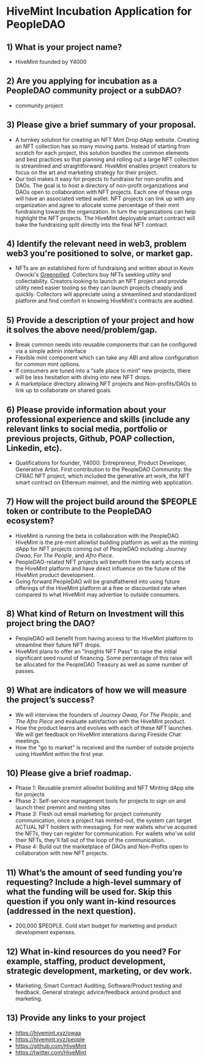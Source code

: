 # HiveMint Incubation Application for PeopleDAO

## 1) What is your project name?

- HiveMint founded by Y4000

## 2) Are you applying for incubation as a PeopleDAO community project or a subDAO?

- community project

## 3) Please give a brief summary of your proposal.

- A turnkey solution for creating an NFT Mint Drop dApp website.  Creating an NFT collection has so many moving parts. Instead of starting from scratch for each project, this solution bundles the common elements and best practices so that planning and rolling out a large NFT collection is streamlined and straightforward. HiveMint enables project creators to focus on the art and marketing strategy for their project.
- Our tool makes it easy for projects to fundraise for non-profits and DAOs.  The goal is to host a directory of non-profit organizations and DAOs open to collaboration with NFT projects.  Each one of these orgs will have an associated vetted wallet.  NFT projects can link up with any organization and agree to allocate some percentage of their mint fundraising towards the organization.  In turn the organizations can help highlight the NFT projects.  The HiveMint deployable smart contract will bake the fundraising split directly into the final NFT contract.

## 4) Identify the relevant need in web3, problem web3 you're positioned to solve, or market gap.

- NFTs are an established form of fundraising and written about in Kevin Owocki's [Greenpilled]([url](https://greenpill.party/#book)).  Collectors buy NFTs seeking utility and collectability.  Creators looking to launch an NFT project and provide utility need easier tooling so they can launch projects cheaply and quickly.  Collectors will appreciate using a streamlined and standardized platform and find comfort in knowing HiveMint's contracts are audited. 

## 5) Provide a description of your project and how it solves the above need/problem/gap.

- Break common needs into reusable components that can be configured via a simple admin interface
- Flexible mint component which can take any ABI and allow configuration for common mint options.
- If consumers are tuned into a “safe place to mint” new projects, there will be less hesitation with diving into new NFT drops.
- A marketplace directory allowing NFT projects and Non-profits/DAOs to link up to collaborate on shared goals.

## 6) Please provide information about your professional experience and skills (include any relevant links to social media, portfolio or previous projects, Github, POAP collection, Linkedin, etc).

- Qualifications for founder, Y4000: Entrepreneur, Product Developer, Generative Artist.  First contribution to the PeopleDAO Community: the CFRAC NFT project, which included the generative art work, the NFT smart contract on Ethereum mainnet, and the minting web application.  

## 7) How will the project build around the $PEOPLE token or contribute to the PeopleDAO ecosystem?

- HiveMint is running the beta in collaboration with the PeopleDAO.  HiveMint is the pre-mint allowlist building platform as well as the minting dApp for NFT projects coming out of PeopleDAO including: *Journey Owaa*, *For The People*, and *Afro Piece*.  
- PeopleDAO-related NFT projects will benefit from the early access of the HiveMint platform and have direct influence on the future of the HiveMint product development.  
- Going forward PeopleDAO will be grandfathered into using future offerings of the HiveMint platform at a free or discounted rate when compared to what HiveMint may advertise to outside consumers.

## 8) What kind of Return on Investment will this project bring the DAO?

- PeopleDAO will benefit from having access to the HiveMint platform to streamline their future NFT drops.
- HiveMint plans to offer an "Insights NFT Pass" to raise the initial significant seed round of financing.  Some percentage of this raise will be allocated for the PeopleDAO Treasury as well as some number of passes.

## 9) What are indicators of how we will measure the project’s success?

- We will interview the founders of *Journey Owaa*, *For The People*, and *The Afro Piece* and evaluate satisfaction with the HiveMint product.
- How the product learns and evolves with each of these NFT launches. We will get feedback on HiveMint interations during Fireside Chat meetings.
- How the "go to market" is received and the number of outside projects using HiveMint within the first year.

## 10) Please give a brief roadmap.

- Phase 1: Reusable premint allowlist building and NFT Minting dApp site for projects
- Phase 2: Self-service management tools for projects to sign on and launch their premint and minting sites
- Phase 3: Flesh out email marketing for project community communication, once a project has minted-out, the system can target ACTUAL NFT holders with messaging.  For new wallets who've acquired the NFTs, they can register for communication.  For wallets who've sold their NFTs, they'll fall out of the loop of the communication.
- Phase 4: Build out the marketplace of DAOs and Non-Profits open to collaboration with new NFT projects.

## 11) What’s the amount of seed funding you’re requesting? Include a high-level summary of what the funding will be used for. Skip this question if you only want in-kind resources (addressed in the next question). 

- 200,000 $PEOPLE.  Cold start budget for marketing and product development expenses.

## 12) What in-kind resources do you need? For example, staffing, product development, strategic development, marketing, or dev work. 

- Marketing, Smart Contract Auditing, Software/Product testing and feedback.  General strategic advice/feedback around product and marketing.  

## 13) Provide any links to your project

- https://hivemint.xyz/owaa
- https://hivemint.xyz/people
- https://github.com/HiveMint
- https://twitter.com/HiveMint
